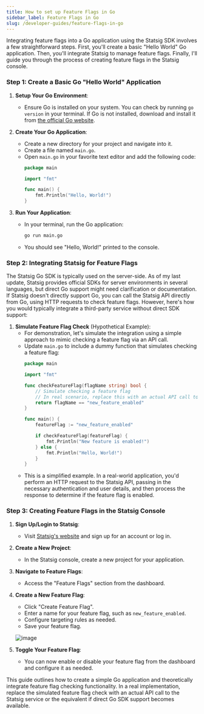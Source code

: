 ```yaml
---
title: How to set up Feature Flags in Go
sidebar_label: Feature Flags in Go
slug: /developer-guides/feature-flags-in-go
---
```


Integrating feature flags into a Go application using the Statsig SDK involves a few straightforward steps. First, you'll create a basic "Hello World" Go application. Then, you'll integrate Statsig to manage feature flags. Finally, I'll guide you through the process of creating feature flags in the Statsig console.

### Step 1: Create a Basic Go "Hello World" Application

1. **Setup Your Go Environment**:
   - Ensure Go is installed on your system. You can check by running `go version` in your terminal. If Go is not installed, download and install it from [the official Go website](https://golang.org/dl/).

2. **Create Your Go Application**:
   - Create a new directory for your project and navigate into it.
   - Create a file named `main.go`.
   - Open `main.go` in your favorite text editor and add the following code:
     ```go
     package main

     import "fmt"

     func main() {
         fmt.Println("Hello, World!")
     }
     ```

3. **Run Your Application**:
   - In your terminal, run the Go application:
     ```sh
     go run main.go
     ```
   - You should see "Hello, World!" printed to the console.

### Step 2: Integrating Statsig for Feature Flags

The Statsig Go SDK is typically used on the server-side. As of my last update, Statsig provides official SDKs for server environments in several languages, but direct Go support might need clarification or documentation. If Statsig doesn't directly support Go, you can call the Statsig API directly from Go, using HTTP requests to check feature flags. However, here's how you would typically integrate a third-party service without direct SDK support:

1. **Simulate Feature Flag Check** (Hypothetical Example):
   - For demonstration, let's simulate the integration using a simple approach to mimic checking a feature flag via an API call.
   - Update `main.go` to include a dummy function that simulates checking a feature flag:
     ```go
     package main

     import "fmt"

     func checkFeatureFlag(flagName string) bool {
         // Simulate checking a feature flag
         // In real scenario, replace this with an actual API call to Statsig
         return flagName == "new_feature_enabled"
     }

     func main() {
         featureFlag := "new_feature_enabled"

         if checkFeatureFlag(featureFlag) {
             fmt.Println("New feature is enabled!")
         } else {
             fmt.Println("Hello, World!")
         }
     }
     ```
   - This is a simplified example. In a real-world application, you'd perform an HTTP request to the Statsig API, passing in the necessary authentication and user details, and then process the response to determine if the feature flag is enabled.

### Step 3: Creating Feature Flags in the Statsig Console

1. **Sign Up/Login to Statsig**:
   - Visit [Statsig's website](https://www.statsig.com/) and sign up for an account or log in.

2. **Create a New Project**:
   - In the Statsig console, create a new project for your application.

3. **Navigate to Feature Flags**:
   - Access the "Feature Flags" section from the dashboard.

4. **Create a New Feature Flag**:
   - Click "Create Feature Flag".
   - Enter a name for your feature flag, such as `new_feature_enabled`.
   - Configure targeting rules as needed.
   - Save your feature flag.

   ![image](https://github.com/statsig-io/.github/assets/74588208/08e67ba8-b148-4b53-8a7e-ab17e3db4346)

5. **Toggle Your Feature Flag**:
   - You can now enable or disable your feature flag from the dashboard and configure it as needed.

This guide outlines how to create a simple Go application and theoretically integrate feature flag checking functionality. In a real implementation, replace the simulated feature flag check with an actual API call to the Statsig service or the equivalent if direct Go SDK support becomes available.   
